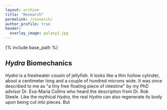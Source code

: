 ```yaml
---
layout: archive
title: "Research"
permalink: /research/
author_profile: true
header:
  overlay_image: galaxy2.jpg
---
```


{% include base_path %}


## *Hydra* Biomechanics
*Hydra* is a freshwater cousin of jellyfish. It looks like a thin hollow cylinder, about a centimeter long and a couple of hundred microns wide. It was once described to me as "a tiny free floating piece of intestine" by my PhD advisor Dr. Eva-Maria Collins who heard the description from Dr. Rob Steele. Like the mythical *Hydra*, the real *Hydra* can also regenerate its body upon being cut into pieces. But 

